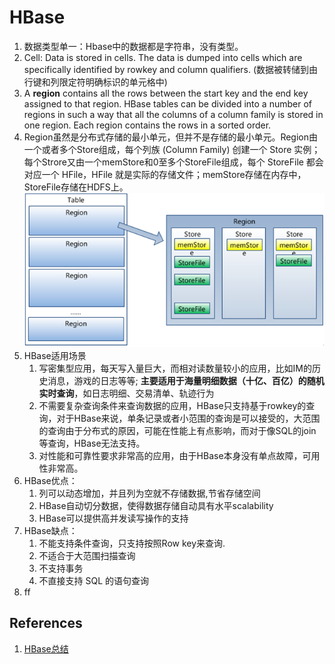 # HBase

1. 数据类型单一：Hbase中的数据都是字符串，没有类型。
2. Cell: Data is stored in cells. The data is dumped into cells which are specifically identified by rowkey and column qualifiers. (数据被转储到由行键和列限定符明确标识的单元格中)
3. A **region** contains all the rows between the start key and the end key assigned to that region. HBase tables can be divided into a number of regions in such a way that all the columns of a column family is stored in one region. Each region contains the rows in a sorted order.
4. Region虽然是分布式存储的最小单元，但并不是存储的最小单元。Region由一个或者多个Store组成，每个列族 (Column Family) 创建一个 Store 实例；每个Strore又由一个memStore和0至多个StoreFile组成，每个 StoreFile 都会对应一个 HFile，HFile 就是实际的存储文件；memStore存储在内存中，StoreFile存储在HDFS上。
![HBase Region](hbasephysical.gif)
5. HBase适用场景
   1. 写密集型应用，每天写入量巨大，而相对读数量较小的应用，比如IM的历史消息，游戏的日志等等; **主要适用于海量明细数据（十亿、百亿）的随机实时查询**，如日志明细、交易清单、轨迹行为
   2. 不需要复杂查询条件来查询数据的应用，HBase只支持基于rowkey的查询，对于HBase来说，单条记录或者小范围的查询是可以接受的，大范围的查询由于分布式的原因，可能在性能上有点影响，而对于像SQL的join等查询，HBase无法支持。
   3. 对性能和可靠性要求非常高的应用，由于HBase本身没有单点故障，可用性非常高。
6. HBase优点：
   1. 列可以动态增加，并且列为空就不存储数据,节省存储空间
   2. HBase自动切分数据，使得数据存储自动具有水平scalability
   3. HBase可以提供高并发读写操作的支持
7. HBase缺点：
   1. 不能支持条件查询，只支持按照Row key来查询.
   2. 不适合于大范围扫描查询
   3. 不支持事务
   4. 不直接支持 SQL 的语句查询
8. ff


## References
1. [HBase总结](https://andr-robot.github.io/HBase%E6%80%BB%E7%BB%93/)